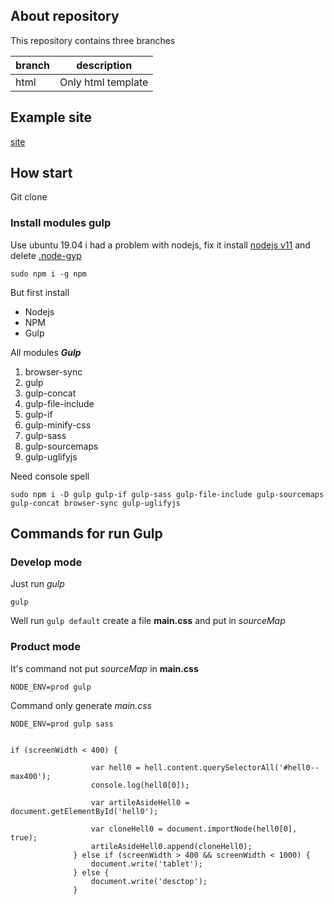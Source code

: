 ## About repository

This repository contains three branches

branch | description 
---|---
html | Only html template

## Example site

[site](https://webzwezda.github.io/viewofthepast/index.html)

## How start

Git clone 

    

### Install modules gulp

Use ubuntu 19.04 i had a problem with nodejs, fix it install [nodejs v11](https://github.com/nodesource/distributions) and delete [.node-gyp](https://codeforgeek.com/make-failed-with-exit-code-2/)

    sudo npm i -g npm

But first install 

* Nodejs
* NPM
* Gulp

All modules ***Gulp***

1. browser-sync
1. gulp
1. gulp-concat
1. gulp-file-include
1. gulp-if
1. gulp-minify-css
1. gulp-sass 
1. gulp-sourcemaps 
1. gulp-uglifyjs    

Need console spell

    sudo npm i -D gulp gulp-if gulp-sass gulp-file-include gulp-sourcemaps gulp-concat browser-sync gulp-uglifyjs

## Commands for run Gulp

### Develop mode 

Just run *gulp*

    gulp

Well run `gulp default` create a file **main.css** and put in *sourceMap*

### Product mode

It's command not put *sourceMap* in **main.css** 

    NODE_ENV=prod gulp

Command only generate *main.css*

    NODE_ENV=prod gulp sass


    if (screenWidth < 400) {
    
                      var hell0 = hell.content.querySelectorAll('#hell0--max400');
                      console.log(hell0[0]);
    
                      var artileAsideHell0 = document.getElementById('hell0');
    
                      var cloneHell0 = document.importNode(hell0[0], true);
                      artileAsideHell0.append(cloneHell0);
                  } else if (screenWidth > 400 && screenWidth < 1000) {
                      document.write('tablet');
                  } else {
                      document.write('desctop');
                  }